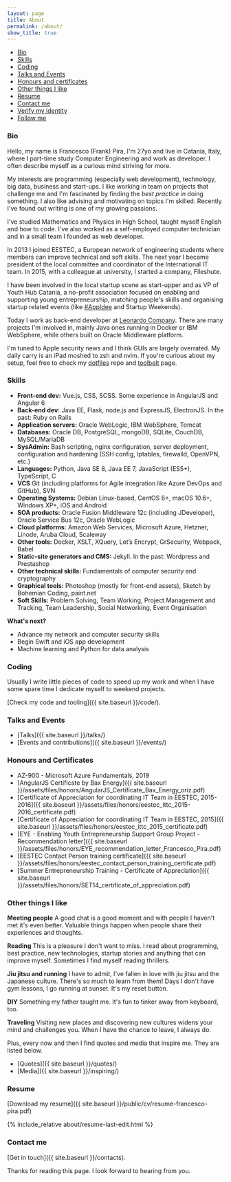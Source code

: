 ```yaml
---
layout: page
title: About
permalink: /about/
show_title: true
---
```


- [Bio](#bio)
- [Skills](#skills)
- [Coding](#coding)
- [Talks and Events](#talks-and-events)
- [Honours and certificates](#honours-and-certificates)
- [Other things I like](#other-things-i-like)
- [Resume](#resume)
- [Contact me](#contact-me)
- [Verify my identity](#verify)
- [Follow me](#follow-me)

### Bio

Hello, my name is Francesco (Frank) Pira, I'm 27yo and live in Catania, Italy, where I part-time study Computer Engineering and work as developer. I often describe myself as a curious mind striving for more.

My interests are programming (especially web development), technology, big data, business and start-ups. I like working in team on projects that challenge me and I'm fascinated by finding the *best practice* in doing something. I also like advising and motivating on topics I'm skilled. Recently I've found out writing is one of my growing passions.

I've studied Mathematics and Physics in High School, taught myself English and how to code. I've also worked as a self-employed computer technician and in a small team I founded as web developer.

In 2013 I joined EESTEC, a European network of engineering students where members can improve technical and soft skills. The next year I became president of the local committee and coordinator of the International IT team. In 2015, with a colleague at university, I started a company, Fileshute.

I have been involved in the local startup scene as start-upper and as VP of Youth Hub Catania, a no-profit association focused on enabling and supporting young entrepreneurship, matching people's skills and organising startup related events (like [#AppIdee](https://twitter.com/hashtag/AppIdee?src=hash) and Startup Weekends).

Today I work as back-end developer at [Leonardo Company](http://leonardocompany.com/en). There are many projects I'm involved in, mainly Java ones running in Docker or IBM WebSphere, while others built on Oracle Middleware platform.

I'm tuned to Apple security news and I think GUIs are largely overrated. My daily carry is an iPad moshed to zsh and nvim. If you're curious about my setup, feel free to check my [dotfiles]({{site.data.social.github.url}}/dotfiles) repo and [toolbelt]({{site.baseurl}}/my-toolbelt) page.

### Skills

- **Front-end dev:** Vue.js, CSS, SCSS. Some experience in AngularJS and Angular 6
- **Back-end dev:** Java EE, Flask, node.js and ExpressJS, ElectronJS. In the past: Ruby on Rails
- **Application servers:** Oracle WebLogic, IBM WebSphere, Tomcat
- **Databases:** Oracle DB, PostgreSQL, mongoDB, SQLite, CouchDB, MySQL/MariaDB
- **SysAdmin:** Bash scripting, nginx configuration, server deployment, configuration and hardening (SSH config, Iptables, firewalld, OpenVPN, etc.)
- **Languages:** Python, Java SE 8, Java EE 7, JavaScript (ES5+), TypeScript, C
- **VCS** Git (including platforms for Agile integration like Azure DevOps and GitHub), SVN
- **Operating Systems:** Debian Linux-based, CentOS 6+, macOS 10.6+, Windows XP+, iOS and Android
- **SOA products:** Oracle Fusion Middleware 12c (including JDeveloper), Oracle Service Bus 12c, Oracle WebLogic
- **Cloud platforms:** Amazon Web Services, Microsoft Azure, Hetzner, Linode, Aruba Cloud, Scaleway
- **Other tools:** Docker, XSLT, XQuery, Let’s Encrypt, GrSecurity, Webpack, Babel
- **Static-site generators and CMS:** Jekyll. In the past: Wordpress and Prestashop
- **Other technical skills:** Fundamentals of computer security and cryptography
- **Graphical tools:** Photoshop (mostly for front-end assets), Sketch by Bohemian Coding, paint.net
- **Soft Skills:** Problem Solving, Team Working, Project Management and Tracking, Team Leadership, Social Networking, Event Organisation

**What's next?**

- Advance my network and computer security skills
- Begin Swift and iOS app development
- Machine learning and Python for data analysis

### Coding

Usually I write little pieces of code to speed up my work and when I have some spare time I dedicate myself to weekend projects.

[Check my code and tooling]({{ site.baseurl }}/code/).

### Talks and Events

- [Talks]({{ site.baseurl }}/talks/)
- [Events and contributions]({{ site.baseurl }}/events/)

### Honours and Certificates

- AZ-900 - Microsoft Azure Fundamentals, 2019
- [AngularJS Certificate by Bax Energy]({{ site.baseurl }}/assets/files/honors/AngularJS_Certificate_Bax_Energy_oriz.pdf)
- [Certificate of Appreciation for coordinating IT Team in EESTEC, 2015-2016]({{ site.baseurl }}/assets/files/honors/eestec_ittc_2015-2016_certificate.pdf)
- [Certificate of Appreciation for coordinating IT Team in EESTEC, 2015]({{ site.baseurl }}/assets/files/honors/eestec_ittc_2015_certificate.pdf)
- [EYE - Enabling Youth Entrepreneurship Support Group Project - Recommendation letter]({{ site.baseurl }}/assets/files/honors/EYE_recommendation_letter_Francesco_Pira.pdf)
- [EESTEC Contact Person training certificate]({{ site.baseurl }}/assets/files/honors/eestec_contact_person_training_certificate.pdf)
- [Summer Entrepreneurship Training - Certificate of Appreciation]({{ site.baseurl }}/assets/files/honors/SET14_certificate_of_appreciation.pdf)

### Other things I like

**Meeting people** A good chat is a good moment and with people I haven't met it's even better. Valuable things happen when people share their experiences and thoughts.

**Reading** This is a pleasure I don't want to miss. I read about programming, best practice, new technologies, startup stories and anything that can improve myself.
Sometimes I find myself reading thrillers.

**Jiu jitsu and running** I have to admit, I've fallen in love with jiu jitsu and the Japanese culture. There's so much to learn from them! Days I don't have gym lessons, I go running at sunset. It's my reset button.

**DIY** Something my father taught me. It's fun to tinker away from keyboard, too.

**Traveling** Visiting new places and discovering new cultures widens your mind and challenges you. When I have the chance to leave, I always do.

Plus, every now and then I find quotes and media that inspire me. They are listed below.

- [Quotes]({{ site.baseurl }}/quotes/)
- [Media]({{ site.baseurl }}/inspiring/)

### Resume

[Download my resume]({{ site.baseurl }}/public/cv/resume-francesco-pira.pdf)

{% include_relative about/resume-last-edit.html %}

### Contact me

[Get in touch]({{ site.baseurl }}/contacts).

Thanks for reading this page. I look forward to hearing from you.
